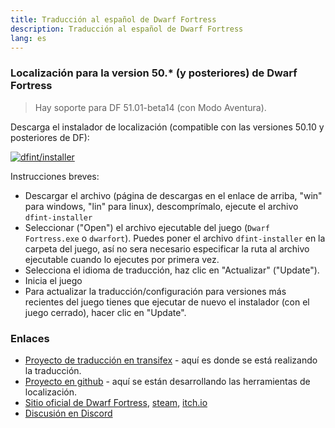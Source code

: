 ```yaml
---
title: Traducción al español de Dwarf Fortress
description: Traducción al español de Dwarf Fortress
lang: es
---
```


### Localización para la version 50.* (y posteriores) de Dwarf Fortress

> Hay soporte para DF 51.01-beta14 (con Modo Aventura).

Descarga el instalador de localización (compatible con las versiones 50.10 y posteriores de DF):

[![dfint/installer](https://img.shields.io/badge/dfint%2Finstaller-forestgreen?style=for-the-badge)](https://github.com/dfint/installer/releases/latest)

Instrucciones breves:
- Descargar el archivo (página de descargas en el enlace de arriba, "win" para windows, "lin" para linux), descomprímalo, ejecute el archivo `dfint-installer`
- Seleccionar ("Open") el archivo ejecutable del juego (`Dwarf Fortress.exe` o `dwarfort`). Puedes poner el archivo `dfint-installer` en la carpeta del juego, así no sera necesario especificar la ruta al archivo ejecutable cuando lo ejecutes por primera vez.
- Selecciona el idioma de traducción, haz clic en "Actualizar" ("Update").
- Inicia el juego
- Para actualizar la traducción/configuración para versiones más recientes del juego tienes que ejecutar de nuevo el instalador (con el juego cerrado), hacer clic en "Update".

### Enlaces

- [Proyecto de traducción en transifex](https://app.transifex.com/dwarf-fortress-translation/dwarf-fortress-steam) - aquí es donde se está realizando la traducción.
- [Proyecto en github](https://github.com/dfint) - aquí se están desarrollando las herramientas de localización.
- [Sitio oficial de Dwarf Fortress](https://bay12games.com/dwarves/), [steam](https://store.steampowered.com/app/975370/Dwarf_Fortress/), [itch.io](https://kitfoxgames.itch.io/dwarf-fortress)
- [Discusión en Discord](https://discord.gg/YBecbmYC)
